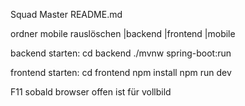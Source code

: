 Squad Master README.md

ordner mobile rauslöschen
|backend
|frontend
|mobile

backend starten:
cd backend 
./mvnw spring-boot:run

frontend starten: 
cd frontend
npm install
npm run dev


F11 sobald browser offen ist für vollbild 

